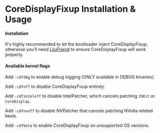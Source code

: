 CoreDisplayFixup Installation & Usage
======================================

#### Installation
It's highly recommended to let the bootloader inject CoreDisplayFixup, otherwise you'll need [LiluFriend](https://github.com/PMheart/LiluFriend) to ensure CoreDisplayFixup will work properly.

#### Available kernel flags
Add `-cdfdbg` to enable debug logging (ONLY available in DEBUG binaries).

Add `-cdfoff` to disable CoreDisplayFixup entirely.

Add `-cdfinteloff` to disable IntelPatcher, which cancels patching `IOKit` or `CoreDisplay`.

Add `-cdfnvoff` to disable NVPatcher that cancels patching NVidia related kexts.

Add `-cdfbeta` to enable CoreDisplayFixup on unsupported OS versions.
